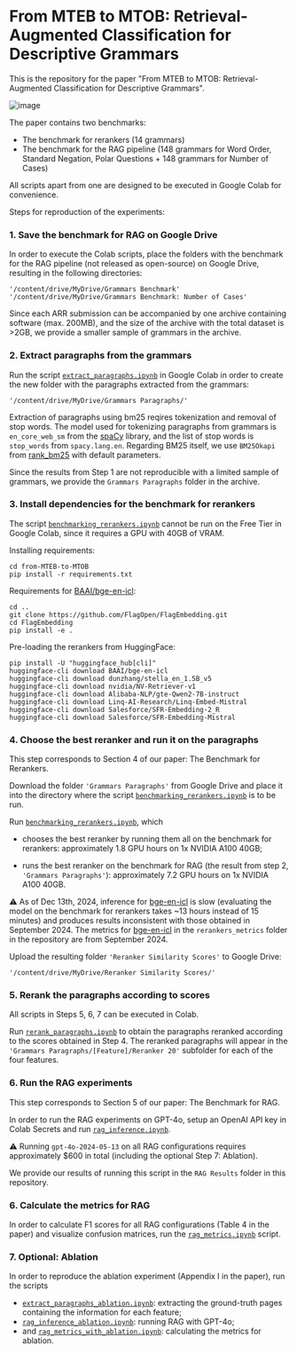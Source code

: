 # From MTEB to MTOB: Retrieval-Augmented Classification for Descriptive Grammars
This is the repository for the paper "From MTEB to MTOB: Retrieval-Augmented Classification for Descriptive Grammars".

![image](https://github.com/user-attachments/assets/f3e322c2-0a6e-4694-8e47-ed8bebe26624)

The paper contains two benchmarks:

- The benchmark for rerankers (14 grammars)
- The benchmark for the RAG pipeline (148 grammars for Word Order, Standard Negation, Polar Questions + 148 grammars for Number of Cases)

All scripts apart from one are designed to be executed in Google Colab for convenience.

Steps for reproduction of the experiments:

### 1. Save the benchmark for RAG on Google Drive

In order to execute the Colab scripts, place the folders with the benchmark for the RAG pipeline (not released as open-source) on Google Drive, resulting in the following directories:
```
'/content/drive/MyDrive/Grammars Benchmark'
'/content/drive/MyDrive/Grammars Benchmark: Number of Cases'
```

Since each ARR submission can be accompanied by one archive containing software (max. 200MB), and the size of the archive with the total dataset is >2GB, we provide a smaller sample of grammars in the archive.

### 2. Extract paragraphs from the grammars
Run the script [```extract_paragraphs.ipynb```](https://anonymous.4open.science/r/from-MTEB-to-MTOB-6B0F/extract_paragraphs.ipynb) in Google Colab in order to create the new folder with the paragraphs extracted from the grammars:
```
'/content/drive/MyDrive/Grammars Paragraphs/'
```
Extraction of paragraphs using bm25 reqires tokenization and removal of stop words. The model used for tokenizing paragraphs from grammars is ```en_core_web_sm``` from the [spaCy](https://github.com/explosion/spaCy) library, and the list of stop words is ```stop_words``` from ```spacy.lang.en```. Regarding BM25 itself, we use ```BM25Okapi``` from [rank_bm25](https://github.com/dorianbrown/rank_bm25) with default parameters.

Since the results from Step 1 are not reproducible with a limited sample of grammars, we provide the ```Grammars Paragraphs``` folder in the archive.

### 3. Install dependencies for the benchmark for rerankers

The script [```benchmarking_rerankers.ipynb```](https://anonymous.4open.science/r/from-MTEB-to-MTOB-6B0F/benchmarking_rerankers.ipynb) cannot be run on the Free Tier in Google Colab, since it requires a GPU with 40GB of VRAM.

Installing requirements:

```
cd from-MTEB-to-MTOB
pip install -r requirements.txt
```

Requirements for [BAAI/bge-en-icl](https://huggingface.co/BAAI/bge-en-icl):

```
cd ..
git clone https://github.com/FlagOpen/FlagEmbedding.git
cd FlagEmbedding
pip install -e .
```

Pre-loading the rerankers from HuggingFace:

```
pip install -U "huggingface_hub[cli]"
huggingface-cli download BAAI/bge-en-icl
huggingface-cli download dunzhang/stella_en_1.5B_v5
huggingface-cli download nvidia/NV-Retriever-v1
huggingface-cli download Alibaba-NLP/gte-Qwen2-7B-instruct
huggingface-cli download Linq-AI-Research/Linq-Embed-Mistral
huggingface-cli download Salesforce/SFR-Embedding-2_R
huggingface-cli download Salesforce/SFR-Embedding-Mistral
```

### 4. Choose the best reranker and run it on the paragraphs

This step corresponds to Section 4 of our paper: The Benchmark for Rerankers.

  

Download the folder ```'Grammars Paragraphs'``` from Google Drive and place it into the directory where the script [```benchmarking_rerankers.ipynb```](https://anonymous.4open.science/r/from-MTEB-to-MTOB-6B0F/benchmarking_rerankers.ipynb) is to be run.

  

Run [```benchmarking_rerankers.ipynb```](https://anonymous.4open.science/r/from-MTEB-to-MTOB-6B0F/benchmarking_rerankers.ipynb), which

- chooses the best reranker by running them all on the benchmark for rerankers: approximately 1.8 GPU hours on 1x NVIDIA A100 40GB;

- runs the best reranker on the benchmark for RAG (the result from step 2, ```'Grammars Paragraphs'```): approximately 7.2 GPU hours on 1x NVIDIA A100 40GB.

  

⚠️ As of Dec 13th, 2024, inference for [bge-en-icl](https://huggingface.co/BAAI/bge-en-icl) is slow (evaluating the model on the benchmark for rerankers takes ~13 hours instead of 15 minutes) and produces results inconsistent with those obtained in September 2024. The metrics for [bge-en-icl](https://huggingface.co/BAAI/bge-en-icl) in the ```rerankers_metrics``` folder in the repository are from September 2024.

  

Upload the resulting folder ```'Reranker Similarity Scores'``` to Google Drive:

```
'/content/drive/MyDrive/Reranker Similarity Scores/'
```
### 5. Rerank the paragraphs according to scores

All scripts in Steps 5, 6, 7 can be executed in Colab.

Run [```rerank_paragraphs.ipynb```](https://anonymous.4open.science/r/from-MTEB-to-MTOB-6B0F/rerank_paragraphs.ipynb) to obtain the paragraphs reranked according to the scores obtained in Step 4. The reranked paragraphs will appear in the ```'Grammars Paragraphs/[Feature]/Reranker 20'``` subfolder for each of the four features.

### 6. Run the RAG experiments

This step corresponds to Section 5 of our paper: The Benchmark for RAG.

In order to run the RAG experiments on GPT-4o, setup an OpenAI API key in Colab Secrets and run [```rag_inference.ipynb```](https://anonymous.4open.science/r/from-MTEB-to-MTOB-6B0F/rag_inference.ipynb).

⚠️ Running ```gpt-4o-2024-05-13``` on all RAG configurations requires approximately $600 in total (including the optional Step 7: Ablation).

We provide our results of running this script in the ```RAG Results``` folder in this repository.

### 6. Calculate the metrics for RAG

In order to calculate F1 scores for all RAG configurations (Table 4 in the paper) and visualize confusion matrices, run the [```rag_metrics.ipynb```](https://anonymous.4open.science/r/from-MTEB-to-MTOB-6B0F/rag_metrics.ipynb) script.

### 7. Optional: Ablation

In order to reproduce the ablation experiment (Appendix I in the paper), run the scripts
- [```extract_paragraphs_ablation.ipynb```](https://github.com/al-the-eigenvalue/from-MTEB-to-MTOB/blob/main/extract_paragraphs_ablation.ipynb): extracting the ground-truth pages containing the information for each feature;
- [```rag_inference_ablation.ipynb```](https://anonymous.4open.science/r/from-MTEB-to-MTOB-6B0F/rag_inference_ablation.ipynb): running RAG with GPT-4o;
- and [```rag_metrics_with_ablation.ipynb```](https://anonymous.4open.science/r/from-MTEB-to-MTOB-6B0F/rag_metrics_with_ablation.ipynb): calculating the metrics for ablation.
